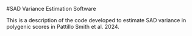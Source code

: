 #SAD Variance Estimation Software

This is a description of the code developed to estimate SAD variance in polygenic scores in Pattillo Smith et al. 2024. 

